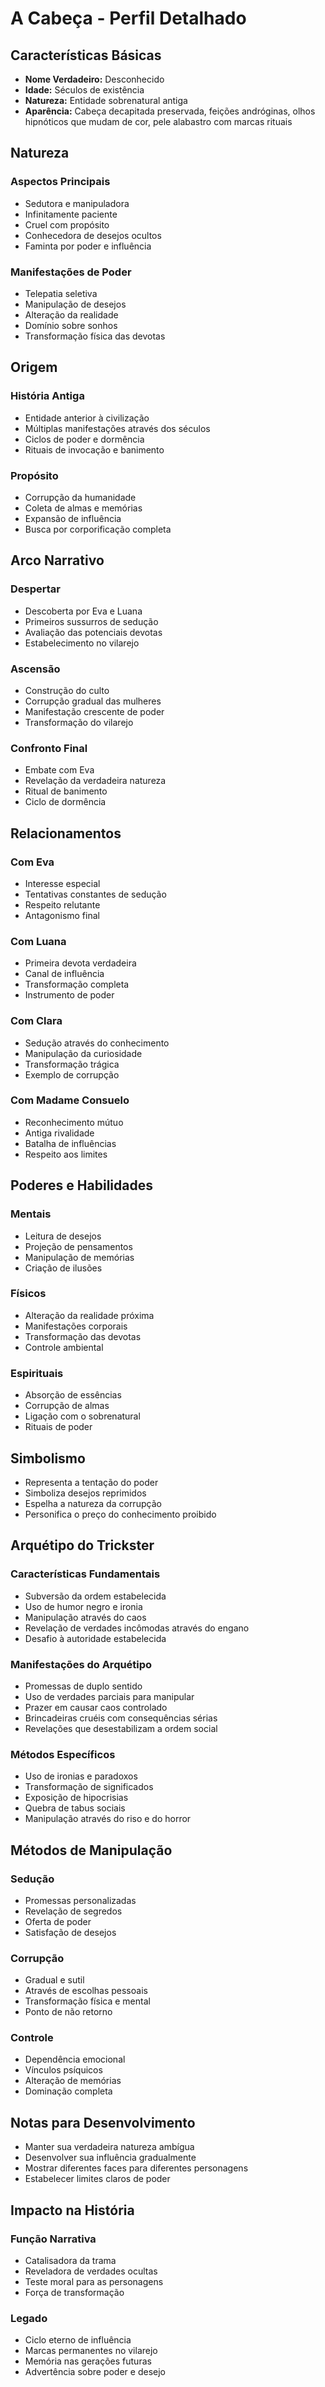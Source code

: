 # A Cabeça - Perfil Detalhado

## Características Básicas
- **Nome Verdadeiro:** Desconhecido
- **Idade:** Séculos de existência
- **Natureza:** Entidade sobrenatural antiga
- **Aparência:** Cabeça decapitada preservada, feições andróginas, olhos hipnóticos que mudam de cor, pele alabastro com marcas rituais

## Natureza
### Aspectos Principais
- Sedutora e manipuladora
- Infinitamente paciente
- Cruel com propósito
- Conhecedora de desejos ocultos
- Faminta por poder e influência

### Manifestações de Poder
- Telepatia seletiva
- Manipulação de desejos
- Alteração da realidade
- Domínio sobre sonhos
- Transformação física das devotas

## Origem
### História Antiga
- Entidade anterior à civilização
- Múltiplas manifestações através dos séculos
- Ciclos de poder e dormência
- Rituais de invocação e banimento

### Propósito
- Corrupção da humanidade
- Coleta de almas e memórias
- Expansão de influência
- Busca por corporificação completa

## Arco Narrativo
### Despertar
- Descoberta por Eva e Luana
- Primeiros sussurros de sedução
- Avaliação das potenciais devotas
- Estabelecimento no vilarejo

### Ascensão
- Construção do culto
- Corrupção gradual das mulheres
- Manifestação crescente de poder
- Transformação do vilarejo

### Confronto Final
- Embate com Eva
- Revelação da verdadeira natureza
- Ritual de banimento
- Ciclo de dormência

## Relacionamentos
### Com Eva
- Interesse especial
- Tentativas constantes de sedução
- Respeito relutante
- Antagonismo final

### Com Luana
- Primeira devota verdadeira
- Canal de influência
- Transformação completa
- Instrumento de poder

### Com Clara
- Sedução através do conhecimento
- Manipulação da curiosidade
- Transformação trágica
- Exemplo de corrupção

### Com Madame Consuelo
- Reconhecimento mútuo
- Antiga rivalidade
- Batalha de influências
- Respeito aos limites

## Poderes e Habilidades
### Mentais
- Leitura de desejos
- Projeção de pensamentos
- Manipulação de memórias
- Criação de ilusões

### Físicos
- Alteração da realidade próxima
- Manifestações corporais
- Transformação das devotas
- Controle ambiental

### Espirituais
- Absorção de essências
- Corrupção de almas
- Ligação com o sobrenatural
- Rituais de poder

## Simbolismo
- Representa a tentação do poder
- Simboliza desejos reprimidos
- Espelha a natureza da corrupção
- Personifica o preço do conhecimento proibido

## Arquétipo do Trickster
### Características Fundamentais
- Subversão da ordem estabelecida
- Uso de humor negro e ironia
- Manipulação através do caos
- Revelação de verdades incômodas através do engano
- Desafio à autoridade estabelecida

### Manifestações do Arquétipo
- Promessas de duplo sentido
- Uso de verdades parciais para manipular
- Prazer em causar caos controlado
- Brincadeiras cruéis com consequências sérias
- Revelações que desestabilizam a ordem social

### Métodos Específicos
- Uso de ironias e paradoxos
- Transformação de significados
- Exposição de hipocrisias
- Quebra de tabus sociais
- Manipulação através do riso e do horror

## Métodos de Manipulação
### Sedução
- Promessas personalizadas
- Revelação de segredos
- Oferta de poder
- Satisfação de desejos

### Corrupção
- Gradual e sutil
- Através de escolhas pessoais
- Transformação física e mental
- Ponto de não retorno

### Controle
- Dependência emocional
- Vínculos psíquicos
- Alteração de memórias
- Dominação completa

## Notas para Desenvolvimento
- Manter sua verdadeira natureza ambígua
- Desenvolver sua influência gradualmente
- Mostrar diferentes faces para diferentes personagens
- Estabelecer limites claros de poder

## Impacto na História
### Função Narrativa
- Catalisadora da trama
- Reveladora de verdades ocultas
- Teste moral para as personagens
- Força de transformação

### Legado
- Ciclo eterno de influência
- Marcas permanentes no vilarejo
- Memória nas gerações futuras
- Advertência sobre poder e desejo
